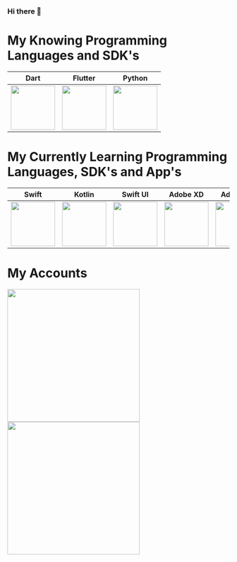 ### Hi there 👋



# My Knowing Programming Languages and SDK's

| Dart | Flutter | Python |
| ------------- | ------------- | ------------- |
| <img src="https://img.icons8.com/color/480/dart.png" width=100>  | <img src="https://cdn.icon-icons.com/icons2/2107/PNG/512/file_type_flutter_icon_130599.png" width=100> |  <img src="https://cdn3.iconfinder.com/data/icons/logos-and-brands-adobe/512/267_Python-512.png" width=100> 

# My Currently Learning Programming Languages, SDK's and App's

| Swift | Kotlin | Swift UI | Adobe XD | Adobe PS |
| ------------- | ------------- | ------------- | ------------- | ------------- |
| <img src="https://image.flaticon.com/icons/png/512/732/732250.png" width=100>  | <img src="https://upload.wikimedia.org/wikipedia/commons/thumb/7/74/Kotlin_Icon.png/1200px-Kotlin_Icon.png" width=100>  |  <img src="https://styles.redditmedia.com/t5_12hozx/styles/communityIcon_d78li1zfyun41.png" width=100>  | <img src="https://cdn6.aptoide.com/imgs/a/0/8/a0899133b64247a024570b6207322413_icon.png" width=100> | <img src="https://upload.wikimedia.org/wikipedia/commons/thumb/a/af/Adobe_Photoshop_CC_icon.svg/1051px-Adobe_Photoshop_CC_icon.svg.png" width=100>
# My Accounts

<a href="https://www.linkedin.com/in/devmehmetates/">
                  <img src="https://res.cloudinary.com/dte7upwcr/image/upload/f_auto,w_1500/blog/blog2/how-linkedin-content-diffusion/how-linkedin-content-diffusion-img_header.jpg" width=300> 
               </a> 
<a href="https://twitter.com/devmehmetates">
                  <img src="https://capslocknext.com/wp-content/uploads/2020/06/twitter.jpg" width=300> 
               </a> 

<!--
**Mehmetates07/Mehmetates07** is a ✨ _special_ ✨ repository because its `README.md` (this file) appears on your GitHub profile.

Here are some ideas to get you started:

# My Currently Work
<img src="https://www.coucle.com/uploads/educations/1594641849.png">

# My Top Programming Languages
[![Top Langs](https://github-readme-stats.vercel.app/api/top-langs/?username=devmehmetates&hide=css,jupyter%20notebook&card_width=1000)](https://github.com/anuraghazra/github-readme-stats)

# My Github Stats
[![Mehmet's GitHub stats](https://github-readme-stats.vercel.app/api?username=Mehmetates07&count_private=true&custom_title=Mehmet%20Ateş&show_icons=true&line_height=50)](https://github.com/anuraghazra/github-readme-stats)

- 👯 I’m looking to collaborate on ...
- 🤔 I’m looking for help with ...
- 💬 Ask me about ...
- 📫 How to reach me: ...
- 😄 Pronouns: ...
- ⚡ Fun fact: ...
-->
